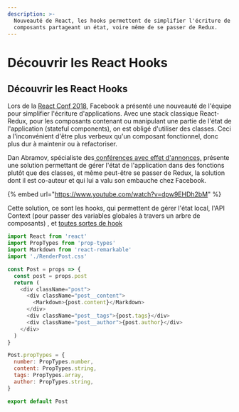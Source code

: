 ```yaml
---
description: >-
  Nouveauté de React, les hooks permettent de simplifier l'écriture de
  composants partageant un état, voire même de se passer de Redux.
---
```


# Découvrir les React Hooks

## Découvrir les React Hooks

Lors de la [React Conf 2018](https://www.youtube.com/watch?v=dpw9EHDh2bM), Facebook a présenté une nouveauté de l'équipe pour simplifier l'écriture d'applications. Avec une stack classique React-Redux, pour les composants contenant ou manipulant une partie de l'état de l'application \(stateful components\), on est obligé d'utiliser des classes. Ceci a l'inconvénient d'être plus verbeux qu'un composant fonctionnel, donc plus dur à maintenir ou à refactoriser.

Dan Abramov, spécialiste des[ conférences avec effet d'annonces,](https://tarlao.fr/blog/gestion-de-l-etat-dans-react-avec-redux-1-5#architecture) présente une solution permettant de gérer l'état de l'application dans des fonctions plutôt que des classes, et même peut-être se passer de Redux, la solution dont il est co-auteur et qui lui a valu son embauche chez Facebook.

{% embed url="https://www.youtube.com/watch?v=dpw9EHDh2bM" %}

Cette solution, ce sont les hooks, qui permettent de gérer l'état local, l'API Context \(pour passer des variables globales à travers un arbre de composants\) , et [toutes sortes de hook](https://reactjs.org/docs/hooks-reference.html)

```javascript
import React from 'react'
import PropTypes from 'prop-types'
import Markdown from 'react-remarkable'
import './RenderPost.css'

const Post = props => {
  const post = props.post
  return (
    <div className="post">
      <div className="post__content">
        <Markdown>{post.content}</Markdown>
      </div>
      <div className="post__tags">{post.tags}</div>
      <div className="post__author">{post.author}</div>
    </div>
  )
}

Post.propTypes = {
  number: PropTypes.number,
  content: PropTypes.string,
  tags: PropTypes.array,
  author: PropTypes.string,
}

export default Post

```



